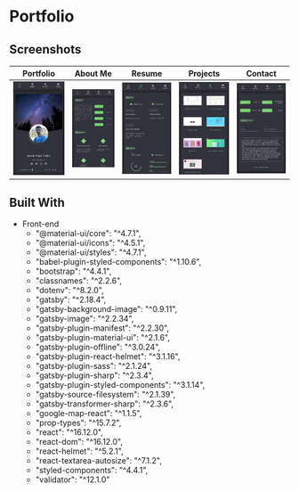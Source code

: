 # Portfolio

## Screenshots
| Portfolio | About Me | Resume | Projects | Contact |
|:----:|:----:|:----:|:----:|:----:|
|![](image/home.jpg) | ![](image/aboutMe.jpg) | ![](image/resume.jpg)| ![](image/projects.jpg)| ![](image/contact.jpg)

## Built With
- Front-end
  - "@material-ui/core": "^4.7.1",
  - "@material-ui/icons": "^4.5.1",
  - "@material-ui/styles": "^4.7.1",
  - "babel-plugin-styled-components": "^1.10.6",
  - "bootstrap": "^4.4.1",
  - "classnames": "^2.2.6",
  - "dotenv": "^8.2.0",
  - "gatsby": "^2.18.4",
  - "gatsby-background-image": "^0.9.11",
  - "gatsby-image": "^2.2.34",
  - "gatsby-plugin-manifest": "^2.2.30",
  - "gatsby-plugin-material-ui": "^2.1.6",
  - "gatsby-plugin-offline": "^3.0.24",
  - "gatsby-plugin-react-helmet": "^3.1.16",
  - "gatsby-plugin-sass": "^2.1.24",
  - "gatsby-plugin-sharp": "^2.3.4",
  - "gatsby-plugin-styled-components": "^3.1.14",
  - "gatsby-source-filesystem": "^2.1.39",
  - "gatsby-transformer-sharp": "^2.3.6",
  - "google-map-react": "^1.1.5",
  - "prop-types": "^15.7.2",
  - "react": "^16.12.0",
  - "react-dom": "^16.12.0",
  - "react-helmet": "^5.2.1",
  - "react-textarea-autosize": "^7.1.2",
  - "styled-components": "^4.4.1",
  - "validator": "^12.1.0"